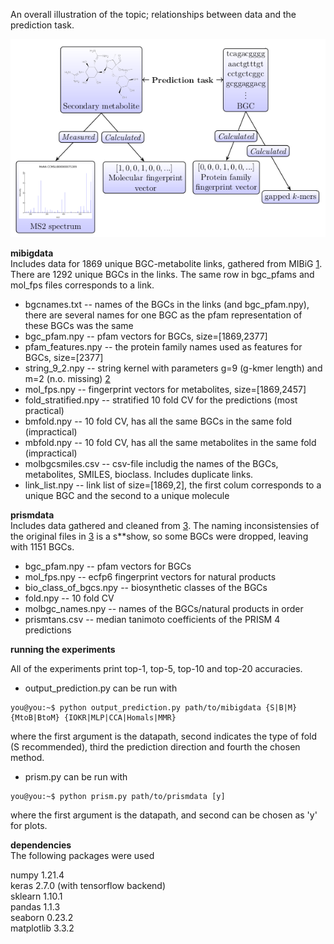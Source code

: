 An overall illustration of the topic; relationships between data and the prediction task. 

![alt txt](https://github.com/minjoks/masters_thesis/blob/main/dataview.png?raw=true)




**mibigdata**  
Includes data for 1869 unique BGC-metabolite links, gathered from MIBiG [1](https://mibig.secondarymetabolites.org/download). There are 1292 unique BGCs in the links. The same row in bgc_pfams and mol_fps files corresponds to a link.


* bgcnames.txt -- names of the BGCs in the links (and bgc_pfam.npy), there are several names for one BGC as the pfam representation of these BGCs was the same 
* bgc_pfam.npy -- pfam vectors for BGCs, size=[1869,2377] 
* pfam_features.npy -- the protein family names used as features for BGCs, size=[2377]
* string_9_2.npy -- string kernel with parameters g=9 (g-kmer length) and m=2 (n.o. missing) [2](https://github.com/QData/FastSK)  
* mol_fps.npy -- fingerprint vectors for metabolites, size=[1869,2457]
* fold_stratified.npy -- stratified 10 fold CV for the predictions (most practical)
* bmfold.npy -- 10 fold CV, has all the same BGCs in the same fold (impractical)
* mbfold.npy --  10 fold CV, has all the same metabolites in the same fold (impractical)
* molbgcsmiles.csv -- csv-file includig the names of the BGCs, metabolites, SMILES, bioclass. Includes duplicate links. 
* link_list.npy -- link list of size=[1869,2], the first colum corresponds to a unique BGC and the second to a unique molecule

**prismdata**  
Includes data gathered and cleaned from [3](https://zenodo.org/record/3985982#.YbjNSJFByV4). The naming inconsistensies of the original files in [3](https://zenodo.org/record/3985982#.YbjNSJFByV4) is a s**show, so some BGCs were dropped, leaving with 1151 BGCs.  

* bgc_pfam.npy -- pfam vectors for BGCs
* mol_fps.npy -- ecfp6 fingerprint vectors for natural products
* bio_class_of_bgcs.npy -- biosynthetic classes of the BGCs
* fold.npy -- 10 fold CV 
* molbgc_names.npy -- names of the BGCs/natural products in order
* prismtans.csv -- median tanimoto coefficients of the PRISM 4 predictions  

**running the experiments**  

All of the experiments print top-1, top-5, top-10 and top-20 accuracies.  

* output_prediction.py can be run with 
```console
you@you:~$ python output_prediction.py path/to/mibigdata {S|B|M} {MtoB|BtoM} {IOKR|MLP|CCA|Homals|MMR} 
```

where the first argument is the datapath, second indicates the type of fold (S recommended), third the prediction direction and fourth the chosen method. 

* prism.py can be run with 
```console
you@you:~$ python prism.py path/to/prismdata [y]
```
where the first argument is the datapath, and second can be chosen as 'y' for plots.  

**dependencies**  
The following packages were used  

numpy 1.21.4  
keras 2.7.0 (with tensorflow backend)  
sklearn 1.10.1  
pandas 1.1.3  
seaborn 0.23.2  
matplotlib 3.3.2  



